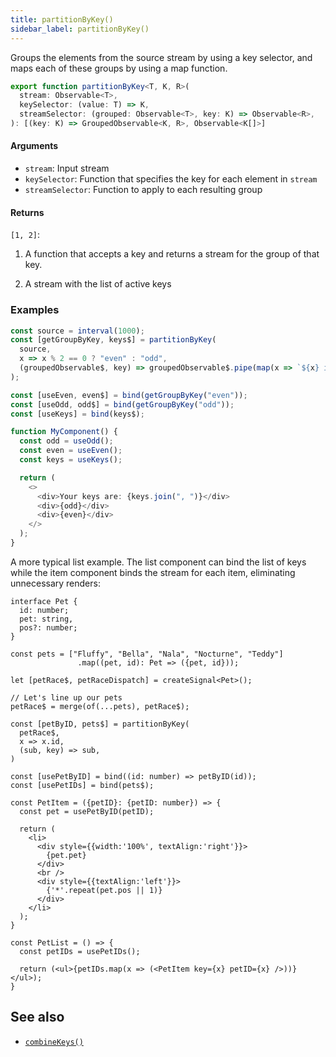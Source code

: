 ```yaml
---
title: partitionByKey()
sidebar_label: partitionByKey()
---
```


Groups the elements from the source stream by using a key selector, and maps
each of these groups by using a map function.

```ts
export function partitionByKey<T, K, R>(
  stream: Observable<T>,
  keySelector: (value: T) => K,
  streamSelector: (grouped: Observable<T>, key: K) => Observable<R>,
): [(key: K) => GroupedObservable<K, R>, Observable<K[]>]
```

#### Arguments

- `stream`: Input stream
- `keySelector`: Function that specifies the key for each element in `stream`
- `streamSelector`: Function to apply to each resulting group

#### Returns

`[1, 2]`:

1. A function that accepts a key and returns a stream for the group of that key.

2. A stream with the list of active keys

### Examples

```ts
const source = interval(1000);
const [getGroupByKey, keys$] = partitionByKey(
  source,
  x => x % 2 == 0 ? "even" : "odd",
  (groupedObservable$, key) => groupedObservable$.pipe(map(x => `${x} is ${key}`))
);

const [useEven, even$] = bind(getGroupByKey("even"));
const [useOdd, odd$] = bind(getGroupByKey("odd"));
const [useKeys] = bind(keys$);

function MyComponent() {
  const odd = useOdd();
  const even = useEven();
  const keys = useKeys();

  return (
    <>
      <div>Your keys are: {keys.join(", ")}</div>
      <div>{odd}</div>
      <div>{even}</div>
    </>
  );
}
```

A more typical list example. The list component can bind the list of keys
while the item component binds the stream for each item, eliminating
unnecessary renders:

```tsx
interface Pet {
  id: number;
  pet: string,
  pos?: number;
}

const pets = ["Fluffy", "Bella", "Nala", "Nocturne", "Teddy"]
               .map((pet, id): Pet => ({pet, id}));

let [petRace$, petRaceDispatch] = createSignal<Pet>();

// Let's line up our pets
petRace$ = merge(of(...pets), petRace$);

const [petByID, pets$] = partitionByKey(
  petRace$,
  x => x.id,
  (sub, key) => sub,
)

const [usePetByID] = bind((id: number) => petByID(id));
const [usePetIDs] = bind(pets$);

const PetItem = ({petID}: {petID: number}) => {
  const pet = usePetByID(petID);

  return (
    <li>
      <div style={{width:'100%', textAlign:'right'}}>
        {pet.pet}
      </div>
      <br />
      <div style={{textAlign:'left'}}>
        {'*'.repeat(pet.pos || 1)}
      </div>
    </li>
  );
}

const PetList = () => {
  const petIDs = usePetIDs();

  return (<ul>{petIDs.map(x => (<PetItem key={x} petID={x} />))}</ul>);
}
```


## See also

- [`combineKeys()`](combineKeys)
